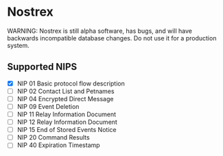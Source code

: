 
# Nostrex

WARNING: Nostrex is still alpha software, has bugs, and will have backwards incompatible database changes. Do not use it for a production system.

## Supported NIPS
- [X] NIP 01 Basic protocol flow description
- [ ] NIP 02 Contact List and Petnames
- [ ] NIP 04 Encrypted Direct Message
- [ ] NIP 09 Event Deletion
- [ ] NIP 11 Relay Information Document
- [ ] NIP 12 Relay Information Document
- [ ] NIP 15 End of Stored Events Notice
- [ ] NIP 20 Command Results
- [ ] NIP 40 Expiration Timestamp
